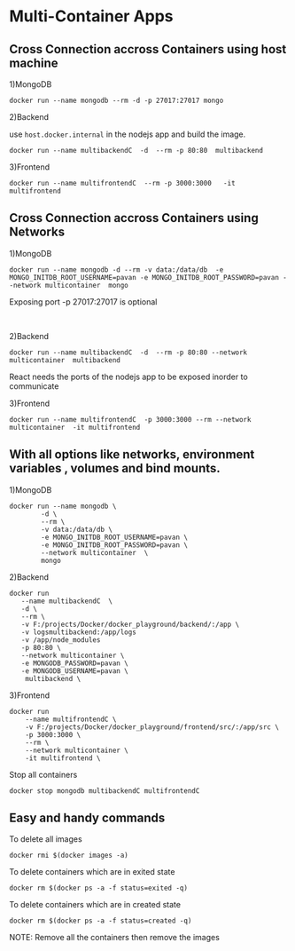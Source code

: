 # Multi-Container Apps

## Cross Connection accross Containers using host machine

1)MongoDB

```
docker run --name mongodb --rm -d -p 27017:27017 mongo
```

2)Backend

use `host.docker.internal` in the nodejs app and build the image.

```
docker run --name multibackendC  -d  --rm -p 80:80  multibackend
```

3)Frontend

```
docker run --name multifrontendC  --rm -p 3000:3000   -it multifrontend
```

## Cross Connection accross Containers using Networks

1)MongoDB

```
docker run --name mongodb -d --rm -v data:/data/db  -e MONGO_INITDB_ROOT_USERNAME=pavan -e MONGO_INITDB_ROOT_PASSWORD=pavan --network multicontainer  mongo
```

Exposing port -p 27017:27017 is optional

<br/>

2)Backend

```
docker run --name multibackendC  -d  --rm -p 80:80 --network multicontainer  multibackend
```

React needs the ports of the nodejs app to be exposed inorder to communicate

3)Frontend

```
docker run --name multifrontendC  -p 3000:3000 --rm --network multicontainer  -it multifrontend
```

## With all options like networks, environment variables , volumes and bind mounts.

1)MongoDB

```
docker run --name mongodb \
        -d \
        --rm \
        -v data:/data/db \
        -e MONGO_INITDB_ROOT_USERNAME=pavan \
        -e MONGO_INITDB_ROOT_PASSWORD=pavan \
        --network multicontainer  \
        mongo
```

2)Backend

```
docker run
   --name multibackendC  \
   -d \
   --rm \
   -v F:/projects/Docker/docker_playground/backend/:/app \
   -v logsmultibackend:/app/logs
   -v /app/node_modules
   -p 80:80 \
   --network multicontainer \
   -e MONGODB_PASSWORD=pavan \
   -e MONGODB_USERNAME=pavan \
    multibackend \
```

3)Frontend

```
docker run
    --name multifrontendC \
    -v F:/projects/Docker/docker_playground/frontend/src/:/app/src \
    -p 3000:3000 \
    --rm \
    --network multicontainer \
    -it multifrontend \
```

Stop all containers

```
docker stop mongodb multibackendC multifrontendC
```

## Easy and handy commands

To delete all images

```
docker rmi $(docker images -a)
```

To delete containers which are in exited state

```
docker rm $(docker ps -a -f status=exited -q)
```

To delete containers which are in created state

```
docker rm $(docker ps -a -f status=created -q)
```

NOTE: Remove all the containers then remove the images
